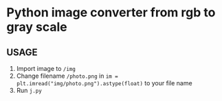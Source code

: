 # Python image converter from rgb to gray scale

## USAGE

1. Import image to `/img`
2. Change filename `/photo.png` in `im = plt.imread("img/photo.png").astype(float)` to your file name
3. Run `j.py`